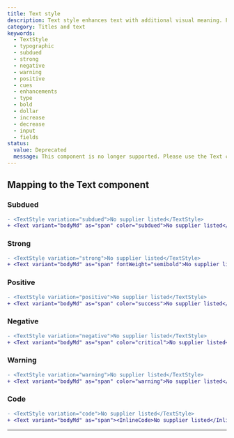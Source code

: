 ```yaml
---
title: Text style
description: Text style enhances text with additional visual meaning. For example, using subdued text to de-emphasize it from its surrounding text.
category: Titles and text
keywords:
  - TextStyle
  - typographic
  - subdued
  - strong
  - negative
  - warning
  - positive
  - cues
  - enhancements
  - type
  - bold
  - dollar
  - increase
  - decrease
  - input
  - fields
status:
  value: Deprecated
  message: This component is no longer supported. Please use the Text component instead.
---
```


## Mapping to the Text component

### Subdued

```diff
- <TextStyle variation="subdued">No supplier listed</TextStyle>
+ <Text variant="bodyMd" as="span" color="subdued">No supplier listed</Text>
```

### Strong

```diff
- <TextStyle variation="strong">No supplier listed</TextStyle>
+ <Text variant="bodyMd" as="span" fontWeight="semibold">No supplier listed</Text>
```

### Positive

```diff
- <TextStyle variation="positive">No supplier listed</TextStyle>
+ <Text variant="bodyMd" as="span" color="success">No supplier listed</Text>
```

### Negative

```diff
- <TextStyle variation="negative">No supplier listed</TextStyle>
+ <Text variant="bodyMd" as="span" color="critical">No supplier listed</Text>
```

### Warning

```diff
- <TextStyle variation="warning">No supplier listed</TextStyle>
+ <Text variant="bodyMd" as="span" color="warning">No supplier listed</Text>
```

### Code

```diff
- <TextStyle variation="code">No supplier listed</TextStyle>
+ <Text variant="bodyMd" as="span"><InlineCode>No supplier listed</InlineCode></Text>
```

---
